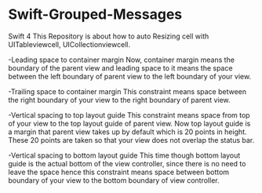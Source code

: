 # Swift-Grouped-Messages
Swift 4 
This Repository is about how to auto  Resizing cell with UITableviewcell, UICollectionviewcell.

-Leading space to container margin
 Now, container margin means the boundary of the parent view and leading space to it means the space between the left boundary of parent view to the left boundary of your view.

-Trailing space to container margin
 This constraint means space between the right boundary of your view to the right boundary of parent view.

-Vertical spacing to top layout guide
 This constraint means space from top of your view to the top layout guide of parent view. Now top layout guide is a margin that parent view takes up by default which is 20 points in height. These 20 points are taken so that your view does not overlap the status bar.

-Vertical spacing to bottom layout guide
 This time though bottom layout guide is the actual bottom of the view controller, since there is no need to leave the space hence this constraint means space between bottom boundary of your view to the bottom boundary of view controller.

